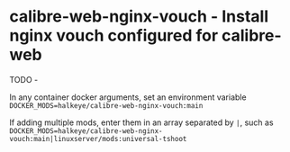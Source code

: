 # calibre-web-nginx-vouch - Install nginx vouch configured for calibre-web

TODO - 

In any container docker arguments, set an environment variable `DOCKER_MODS=halkeye/calibre-web-nginx-vouch:main`

If adding multiple mods, enter them in an array separated by `|`, such as `DOCKER_MODS=halkeye/calibre-web-nginx-vouch:main|linuxserver/mods:universal-tshoot`

